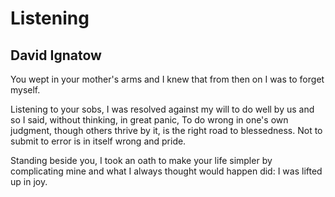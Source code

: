 # Listening
## David Ignatow
You wept in your mother's arms
and I knew that from then on
I was to forget myself.

Listening to your sobs,
I was resolved against my will
to do well by us
and so I said, without thinking,
in great panic, To do wrong
in one's own judgment,
though others thrive by it,
is the right road to blessedness.
Not to submit to error
is in itself wrong
and pride.

Standing beside you,
I took an oath
to make your life simpler
by complicating mine
and what I always thought
would happen did:
I was lifted up in joy.